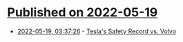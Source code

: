 # [Published on 2022-05-19](index.md)

* [2022-05-19, 03:37:26](https://news.ycombinator.com/item?id=31430407) - [Tesla's Safety Record vs. Volvo](https://www.flyingpenguin.com/?p=35819)
